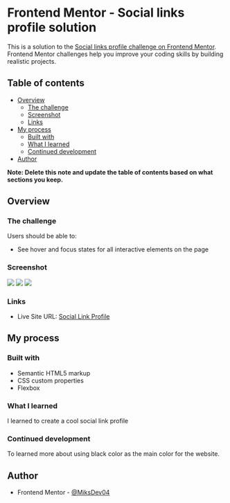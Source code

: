 # Frontend Mentor - Social links profile solution

This is a solution to the [Social links profile challenge on Frontend Mentor](https://www.frontendmentor.io/challenges/social-links-profile-UG32l9m6dQ). Frontend Mentor challenges help you improve your coding skills by building realistic projects. 

## Table of contents

- [Overview](#overview)
  - [The challenge](#the-challenge)
  - [Screenshot](#screenshot)
  - [Links](#links)
- [My process](#my-process)
  - [Built with](#built-with)
  - [What I learned](#what-i-learned)
  - [Continued development](#continued-development)
- [Author](#author)

**Note: Delete this note and update the table of contents based on what sections you keep.**

## Overview

### The challenge

Users should be able to:

- See hover and focus states for all interactive elements on the page

### Screenshot

![][./screeshots/Screenshot(16).png]
![][./screeshots/Screenshot(17).png]
![][./screeshots/Screenshot(18).png]


### Links

- Live Site URL: [Social Link Profile](https://miksdev04.github.io/social-links-profile/)

## My process

### Built with

- Semantic HTML5 markup
- CSS custom properties
- Flexbox


### What I learned

I learned to create a cool social link profile


### Continued development

To learned more about using black color as the main color for the website.

## Author

- Frontend Mentor - [@MiksDev04](https://www.frontendmentor.io/profile/MiksDev04)


[./screeshots/Screenshot(16).png]: ./screenshots/Screenshot(16).png
[./screeshots/Screenshot(17).png]: ./screenshots/Screenshot(17).png
[./screeshots/Screenshot(18).png]: ./screenshots/Screenshot(18).png